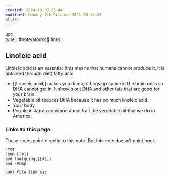 ```yaml
---
created: 2024-10-07 20:44 
modified: Monday 7th October 2024 20:44:33
alias: 
---
```

up::  
type:: #note/atomic🌳 
links::
## Linoleic acid

Linoleic acid is an essential (this means that humans cannot produce it, it is obtained through diet) fatty acid 
 - [[Linoleic acid]] makes you dumb; it hogs up space in the brain cells so DHA cannot get in. It shoves out DHA and other fats that are good for your brain.
- Vegetable oil reduces DHA because it has so much linoleic acid.
- Your body 
- People in Japan consume about half the vegetable oil that we do in America.
### Links to this page
These notes point directly to this note. But this note doesn't point back.
```dataview
LIST
FROM [[#]]
and !outgoing([[#]])
and -#map

SORT file.link asc
```



